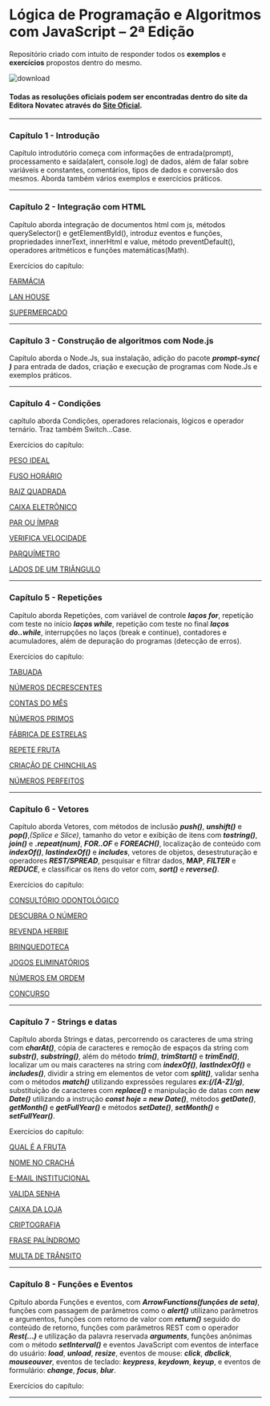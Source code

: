 # Lógica de Programação e Algoritmos com JavaScript – 2ª Edição

Repositório criado com intuito de responder todos os __exemplos__ e __exercícios__ propostos dentro do mesmo.

![download](https://github.com/user-attachments/assets/a1c70f6d-c775-4ad6-bb42-29145ce4e9ee)

#### Todas as resoluções oficiais podem ser encontradas dentro do site da Editora __Novatec__ através do [Site Oficial](https://novatec.com.br/livros/logica-programacao-algoritmos-com-javascript-2ed/).
---

### Capítulo 1 - Introdução
Capítulo introdutório começa com informações de entrada(prompt), processamento e saída(alert, console.log) de dados, além de falar sobre variáveis e constantes, comentários, tipos de dados e conversão dos mesmos.
Aborda também vários exemplos e exercícios práticos.

---

### Capítulo 2 - Integração com HTML

Capítulo aborda integração de documentos html com js, métodos querySelector() e getElementById(), introduz eventos e funções, propriedades innerText, innerHtml e value, método preventDefault(), operadores aritméticos e funções matemáticas(Math).

Exercícios do capítulo: 

[FARMÁCIA](https://github.com/AllexWelter/Livro-LogicaDeProgramacao-e-algoritmos-com-javascript-novatec-2edicao/tree/main/cap02/FARMÁCIA)

[LAN HOUSE](https://github.com/AllexWelter/Livro-LogicaDeProgramacao-e-algoritmos-com-javascript-novatec-2edicao/tree/main/cap02/LAN%20HOUSE)

[SUPERMERCADO](https://github.com/AllexWelter/Livro-LogicaDeProgramacao-e-algoritmos-com-javascript-novatec-2edicao/tree/main/cap02/SUPERMERCADO)

---
### Capítulo 3 - Construção de algoritmos com Node.js

Capítulo aborda o Node.Js, sua instalação, adição do pacote ___prompt-sync( )___ para entrada de dados, criação e execução de programas com Node.Js e exemplos práticos.

---
### Capítulo 4 - Condições

capítulo aborda Condições, operadores relacionais, lógicos e operador ternário. Traz também Switch...Case.

Exercícios do capítulo: 

[PESO IDEAL](https://github.com/AllexWelter/Livro-LogicaDeProgramacao-e-algoritmos-com-javascript-novatec-2edicao/tree/main/cap04/PESO%20IDEAL)

[FUSO HORÁRIO](https://github.com/AllexWelter/Livro-LogicaDeProgramacao-e-algoritmos-com-javascript-novatec-2edicao/tree/main/cap04/FUSO%20HORÁRIO)

[RAIZ QUADRADA](https://github.com/AllexWelter/Livro-LogicaDeProgramacao-e-algoritmos-com-javascript-novatec-2edicao/tree/main/cap04/RAIZ%20QUADRADA)

[CAIXA ELETRÔNICO](https://github.com/AllexWelter/Livro-LogicaDeProgramacao-e-algoritmos-com-javascript-novatec-2edicao/tree/main/cap04/CAIXA%20ELETRÔNICO)

[PAR OU ÍMPAR](https://github.com/AllexWelter/Livro-LogicaDeProgramacao-e-algoritmos-com-javascript-novatec-2edicao/tree/main/cap04/PAR%20OU%20ÍMPAR)

[VERIFICA VELOCIDADE](https://github.com/AllexWelter/Livro-LogicaDeProgramacao-e-algoritmos-com-javascript-novatec-2edicao/tree/main/cap04/VERIFICA%20VELOCIDADE)

[PARQUÍMETRO](https://github.com/AllexWelter/Livro-LogicaDeProgramacao-e-algoritmos-com-javascript-novatec-2edicao/tree/main/cap04/PARQUÍMETRO)

[LADOS DE UM TRIÂNGULO](https://github.com/AllexWelter/Livro-LogicaDeProgramacao-e-algoritmos-com-javascript-novatec-2edicao/tree/main/cap04/LADOS%20DE%20UM%20TRIÂNGULO)

---
### Capítulo 5 - Repetições

Capítulo aborda Repetições, com variável de controle ___laços for___, repetição com teste no início ___laços while___, repetição com teste no final ___laços do..while___, interrupções no laços (break e continue), contadores e acumuladores, além de depuração do programas (detecção de erros).

Exercícios do capítulo: 

[TABUADA](https://github.com/AllexWelter/Livro-LogicaDeProgramacao-e-algoritmos-com-javascript-novatec-2edicao/tree/main/cap05/TABUADA)

[NÚMEROS DECRESCENTES](https://github.com/AllexWelter/Livro-LogicaDeProgramacao-e-algoritmos-com-javascript-novatec-2edicao/tree/main/cap05/NÚMEROS%20DECRESCENTES)

[CONTAS DO MÊS](https://github.com/AllexWelter/Livro-LogicaDeProgramacao-e-algoritmos-com-javascript-novatec-2edicao/tree/main/cap05/CONTAS%20DO%20MÊS)

[NÚMEROS PRIMOS](https://github.com/AllexWelter/Livro-LogicaDeProgramacao-e-algoritmos-com-javascript-novatec-2edicao/tree/main/cap05/NÚMEROS%20PRIMOS)

[FÁBRICA DE ESTRELAS](https://github.com/AllexWelter/Livro-LogicaDeProgramacao-e-algoritmos-com-javascript-novatec-2edicao/tree/main/cap05/FÁBRICA%20DE%20ESTRELAS)

[REPETE FRUTA](https://github.com/AllexWelter/Livro-LogicaDeProgramacao-e-algoritmos-com-javascript-novatec-2edicao/tree/main/cap05/REPETE%20FRUTA)

[CRIAÇÃO DE CHINCHILAS](https://github.com/AllexWelter/Livro-LogicaDeProgramacao-e-algoritmos-com-javascript-novatec-2edicao/tree/main/cap05/CRIAÇÃO%20DE%20CHINCHILAS)

[NÚMEROS PERFEITOS](https://github.com/AllexWelter/Livro-LogicaDeProgramacao-e-algoritmos-com-javascript-novatec-2edicao/tree/main/cap05/NÚMEROS%20PERFEITOS)

---
### Capítulo 6 - Vetores

Capítulo aborda Vetores, com métodos de inclusão ___push()___, ___unshift()___ e ___pop()___,*(Splice e Slice)*, tamanho do vetor e exibição de itens com ___tostring()___, ___join()___ e ___.repeat(num)___, ___FOR..OF___ e ___FOREACH()___, localização de conteúdo com ___indexOf()___, ___lastindexOf()___ e ___includes___, vetores de objetos, desestruturação e operadores ___REST/SPREAD___, pesquisar e filtrar dados, __MAP__, ___FILTER___ e ___REDUCE___, e classificar os itens do vetor com, ___sort()___ e ___reverse()___.

Exercícios do capítulo: 

[CONSULTÓRIO ODONTOLÓGICO](https://github.com/AllexWelter/Livro-LogicaDeProgramacao-e-algoritmos-com-javascript-novatec-2edicao/tree/main/cap06/CONSULTÓRIO%20ODONTOLÓGICO)

[DESCUBRA O NÚMERO](https://github.com/AllexWelter/Livro-LogicaDeProgramacao-e-algoritmos-com-javascript-novatec-2edicao/tree/main/cap06/DESCUBRA%20O%20NÚMERO)

[REVENDA HERBIE](https://github.com/AllexWelter/Livro-LogicaDeProgramacao-e-algoritmos-com-javascript-novatec-2edicao/tree/main/cap06/REVENDA%20HERBIE)

[BRINQUEDOTECA](https://github.com/AllexWelter/Livro-LogicaDeProgramacao-e-algoritmos-com-javascript-novatec-2edicao/tree/main/cap06/BRINQUEDOTECA)

[JOGOS ELIMINATÓRIOS](https://github.com/AllexWelter/Livro-LogicaDeProgramacao-e-algoritmos-com-javascript-novatec-2edicao/tree/main/cap06/JOGOS%20ELIMINATÓRIOS)

[NÚMEROS EM ORDEM](https://github.com/AllexWelter/Livro-LogicaDeProgramacao-e-algoritmos-com-javascript-novatec-2edicao/tree/main/cap06/NÚMEROS%20EM%20ORDEM)

[CONCURSO](https://github.com/AllexWelter/Livro-LogicaDeProgramacao-e-algoritmos-com-javascript-novatec-2edicao/tree/main/cap06/CONCURSO)

---
### Capítulo 7 - Strings e datas

Capítulo aborda Strings e datas, percorrendo os caracteres de uma string com ___charAt()___, cópia de caracteres e remoção de espaços da string com ___substr()___, ___substring()___, além do método ___trim()___, ___trimStart()___ e ___trimEnd()___, localizar um ou mais caracteres na string com ___indexOf()___, ___lastIndexOf()___ e ___includes()___, dividir a string em elementos de vetor com ___split()___, validar senha com o métodos ___match()___ utilizando expressões regulares ___ex:(/[A-Z]/g)___, substituição de caracteres com ___replace()___ e manipulação de datas com ___new Date()___ utilizando a instrução ___const hoje = new Date()___, métodos ___getDate()___, ___getMonth()___ e ___getFullYear()___ e métodos ___setDate()___, ___setMonth()___ e ___setFullYear()___.

Exercícios do capítulo: 

[QUAL É A FRUTA](https://github.com/AllexWelter/Livro-LogicaDeProgramacao-e-algoritmos-com-javascript-novatec-2edicao/tree/main/cap07/QUAL%20É%20A%20FRUTA)

[NOME NO CRACHÁ](https://github.com/AllexWelter/Livro-LogicaDeProgramacao-e-algoritmos-com-javascript-novatec-2edicao/tree/main/cap07/NOME%20NO%20CRACHÁ)

[E-MAIL INSTITUCIONAL](https://github.com/AllexWelter/Livro-LogicaDeProgramacao-e-algoritmos-com-javascript-novatec-2edicao/tree/main/cap07/E-MAIL%20INSTITUCIONAL)

[VALIDA SENHA](https://github.com/AllexWelter/Livro-LogicaDeProgramacao-e-algoritmos-com-javascript-novatec-2edicao/tree/main/cap07/VALIDA%20SENHA)

[CAIXA DA LOJA](https://github.com/AllexWelter/Livro-LogicaDeProgramacao-e-algoritmos-com-javascript-novatec-2edicao/tree/main/cap07/CAIXA%20DA%20LOJA)

[CRIPTOGRAFIA](https://github.com/AllexWelter/Livro-LogicaDeProgramacao-e-algoritmos-com-javascript-novatec-2edicao/tree/main/cap07/CRIPTOGRAFIA)

[FRASE PALÍNDROMO](https://github.com/AllexWelter/Livro-LogicaDeProgramacao-e-algoritmos-com-javascript-novatec-2edicao/tree/main/cap07/FRASE%20PALÍNDROMO)

[MULTA DE TRÂNSITO](https://github.com/AllexWelter/Livro-LogicaDeProgramacao-e-algoritmos-com-javascript-novatec-2edicao/tree/main/cap07/MULTA%20DE%20TRÂNSITO)

---
### Capítulo 8 - Funções e Eventos

Cpítulo aborda Funções e eventos, com ___ArrowFunctions(funções de seta)___, funções com passagem de parâmetros como o ___alert()___ utilizano parâmetros e argumentos, funções com retorno de valor com ___return()___ seguido do conteúdo de retorno, funções com parâmetros REST com o operador ___Rest(...)___ e utilização da palavra reservada ___arguments___, funções anônimas com o método ___setInterval()___ e eventos JavaScript com eventos de interface do usuário: ___load___, ___unload___, ___resize___, eventos de mouse: ___click___, ___dbclick___, ___mouseouver___, eventos de teclado: ___keypress___, ___keydown___, ___keyup___, e eventos de formulário: ___change___, ___focus___, ___blur___. 

Exercícios do capítulo: 

[]()

[]()

[]()

[]()

[]()

[]()

[]()

---
